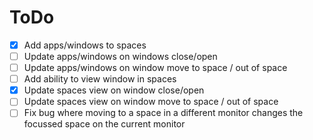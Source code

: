 # ToDo
- [x] Add apps/windows to spaces
- [ ] Update apps/windows on windows close/open
- [ ] Update apps/windows on window move to space / out of space
- [ ] Add ability to view window in spaces
- [x] Update spaces view on window close/open
- [ ] Update spaces view on window move to space / out of space
- [ ] Fix bug where moving to a space in a different monitor changes the focussed space on the current monitor
